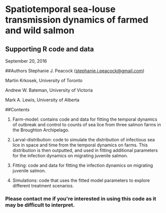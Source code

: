 # Spatiotemporal sea-louse transmission dynamics of farmed and wild salmon
## Supporting R code and data
September 20, 2016

##Authors
Stephanie J. Peacock (stephanie.j.peacock@gmail.com)

Martin Krkosek, University of Toronto

Andrew W. Bateman, University of Victoria

Mark A. Lewis, University of Alberta

##Contents
1. Farm-model: contains code and data for fitting the temporal dynamics of outbreak and control to counts of sea lice from three salmon farms in the Broughton Archipelago.

2. Larval-distribution: code to simulate the distribution of infectious sea lice in space and time from the temporal dynamics on farms.  This distribution is then outputted, and used in fitting additional parameters for the infection dynamics on migrating juvenile salmon.

3. Fitting: code and data for fitting the infection dynamics on migrating juvenile salmon.

4. Simulations: code that uses the fitted model parameters to explore different treatment scenarios.

### Please contact me if you're interested in using this code as it may be difficult to interpret.
